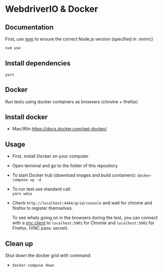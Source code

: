 # WebdriverIO & Docker

## Documentation

First, use [nvm](https://github.com/nvm-sh/nvm) to ensure the correct Node.js version (specified in .nvmrc)

```bash
nvm use
```
Install dependencies
--------------------

`yarn`

## Docker
Run tests using docker containers as browsers (chrome + firefox)

Install docker
--------------
- Mac/Win https://docs.docker.com/get-docker/

Usage
-----
  - First, install Docker on your computer
  - Open terminal and go to the folder of this repository
  - To start Docker hub (download images and build containers):
        `docker-compose up -d`
  - To run test use standard call:  
        `yarn wdio`
  - Check `http://localhost:4444/grid/console` and wait for chrome and firefox to register themselves.

     To see whats going on in the browsers during the test, you can connect
     with a [vnc client](https://www.realvnc.com/en/connect/download/viewer/)
     to `localhost:5901` for Chrome and `localhost:5902` for Firefox. (VNC pass: secret).

Clean up
--------

Shut down the docker grid with command:
  - `docker-compose down`

